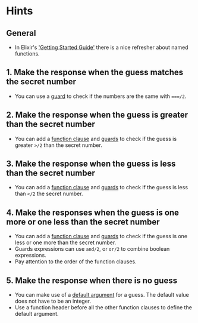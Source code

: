 # Hints

## General

- In Elixir's ['Getting Started Guide'][guide] there is a nice refresher about named functions.

## 1. Make the response when the guess matches the secret number

- You can use a [guard][guard] to check if the numbers are the same with `===/2`.

## 2. Make the response when the guess is greater than the secret number

- You can add a [function clause][multiple-fn-clauses] and [guards][guard] to check if the guess is greater `>/2` than the secret number.

## 3. Make the response when the guess is less than the secret number

- You can add a [function clause][multiple-fn-clauses] and [guards][guard] to check if the guess is less than `</2` the secret number.

## 4. Make the responses when the guess is one more or one less than the secret number

- You can add a [function clause][multiple-fn-clauses] and [guards][guard] to check if the guess is one less or one more than the secret number.
- Guards expressions can use `and/2`, or `or/2` to combine boolean expressions.
- Pay attention to the order of the function clauses.

## 5. Make the response when there is no guess

- You can make use of a [default argument][default-arg] for a guess. The default value does not have to be an integer.
- Use a function header before all the other function clauses to define the default argument.

[default-arg]: https://elixir-lang.org/getting-started/modules-and-functions.html#default-arguments
[guard]: https://hexdocs.pm/elixir/Kernel.html#guards
[guide]: https://elixir-lang.org/getting-started/modules-and-functions.html#named-functions
[multiple-fn-clauses]: https://elixir-lang.org/getting-started/modules-and-functions.html#named-functions